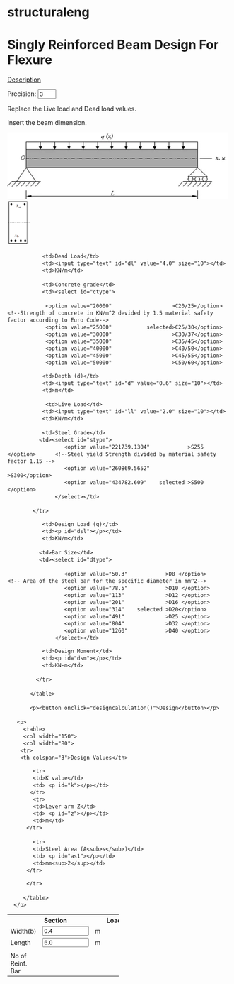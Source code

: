 # structuraleng

<html>
<head>
<title>RC Beam Design </title>
<script src="general.js"></script>
<script src="https://cdnraw.git.com/lazarusws/structuraleng/master/beamdesign.js"></script>
</head>

<body>
<h1>Singly Reinforced Beam Design For Flexure</h1>

<a href="RC Beam design description.pdf">Description</a><br />


<p>
Precision: <input type="text" id="digits" value="3" size="2">
</p>

<p> Replace the Live load and Dead load values.</p>
<p>Insert the beam dimension.</p>

<p>
    
<img src="Simply supported beam.PNG" alt="Simply supported beam" width="500" height="150">
<img src="RC bream section.PNG" alt="RC bream section" width="50" height="100">

</p>

<table style="width:50%" >

<tr>
<th colspan="3">Section</th>
<th colspan="3">Load </th>
<th colspan="3">Material </th>
</tr>

<tr>
               <td>Width(b)</td>
               <td><input type="text" id="b" value="0.4" size="10"></td>
               <td>m</td>
               
               <td>Dead Load</td>
               <td><input type="text" id="dl" value="4.0" size="10"></td>
               <td>KN/m</td>
               
               <td>Concrete grade</td>
               <td><select id="ctype">

                <option value="20000"                   >C20/25</option>     <!--Strength of concrete in KN/m^2 devided by 1.5 material safety factor according to Euro Code-->
                <option value="25000"           selected>C25/30</option>
                <option value="30000"                   >C30/37</option>
                <option value="35000"                   >C35/45</option>
                <option value="40000"                   >C40/50</option>
                <option value="45000"                   >C45/55</option>
                <option value="50000"                   >C50/60</option>

</select></td>
            </tr> 
<tr>

               <td>Depth (d)</td>
               <td><input type="text" id="d" value="0.6" size="10"></td>
               <td>m</td>
               
                <td>Live Load</td>
               <td><input type="text" id="ll" value="2.0" size="10"></td>
               <td>KN/m</td>
               
               <td>Steel Grade</td>
              <td><select id="stype">
                      <option value="221739.1304"            >S255 </option>      <!--Steel yield Strength divided by material safety factor 1.15 -->
                      <option value="260869.5652"            >S300</option>
                      <option value="434782.609"    selected >S500 </option>
                   </select></td>
                      
            </tr>
<tr>
               <td>Length</td>
               <td><input type="text" id="l" value="6.0" size="10"></td>
               <td>m</td>
           
               <td>Design Load (q)</td>
               <td><p id="dsl"></p></td>
               <td>KN/m</td>
              
              <td>Bar Size</td>
              <td><select id="dtype">
              
                      <option value="50.3"            >D8 </option>        <!-- Area of the steel bar for the specific diameter in mm^2-->
                      <option value="78.5"            >D10 </option>              
                      <option value="113"             >D12 </option>              
                      <option value="201"             >D16 </option>
                      <option value="314"    selected >D20</option>
                      <option value="491"             >D25 </option>
                      <option value="804"             >D32 </option>
                      <option value="1260"            >D40 </option>
                   </select></td>
              
<tr>
<td colspan="3"></td>

               <td>Design Moment</td>
               <td><p id="dsm"></p></td>
               <td>KN-m</td>
               
             </tr>
                         
           </table>
           
           <p><button onclick="designcalculation()">Design</button></p>
           
       <p>
         <table>  
         <col width="150">
         <col width="80">
        <tr>
        <th colspan="3">Design Values</th>

</tr>
         
            <tr> 
            <td>K value</td>
            <td> <p id="k"></p></td>
           </tr>
            <tr> 
            <td>Lever arm Z</td>
            <td> <p id="z"></p></td>
            <td>m</td>
          </tr>
 
            <tr> 
            <td>Steel Area (A<sub>s</sub>)</td>
            <td> <p id="as1"></p></td>
            <td>mm<sup>2</sup></td>
          </tr>
     
<tr> 
            <td>No of Reinf. Bar </td>
            <td> <p id="n"></p></td>
            
          </tr>     
     
         </table>
      </p>
      
      
</body>
</html>
